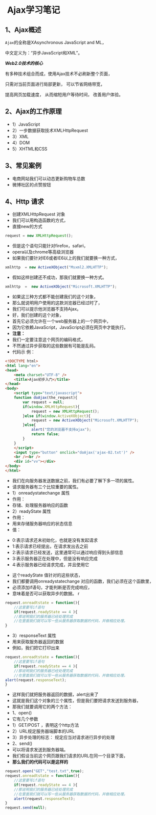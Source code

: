 #  Ajax学习笔记
## 1、Ajax概述

`Ajax`的全称是XAsynchronous JavaScript and ML，  

中文定义为：“异步JavaScript和XML”。  

***Web2.0技术的核心***  

有多种技术组合而成，使用Ajax技术不必刷新整个页面，  

只需对当前页面进行局部更新，  可以节省网络带宽，  

提高网页加载速度，  从而缩短用户等待时间，       改善用户体验。  

## 2、Ajax的工作原理
-  1）JavaScript
-  2）一步数据获取技术XMLHttpRequest
-  3）XML
-  4）DOM
-  5）XHTML和CSS
## 3、常见案例
-    电商网站我们可以动态更新购物车总数 
-    微博社区的点赞按钮
## 4、Http 请求
-    创建XMLHttpRequest 对象
-    我们可以用构造函数的方式，
-    直接new的方式

```javascript
request = new XMLHttpRequest();
```

- 但是这个语句只能针对firefox，safari，
- opera以及chrome等高级浏览器
- 如果我们要针对IE6或者IE6以上的我们就要换一种方式，

```javascript
xmlhttp  = new ActiveXObject("Msxml2.XMLHTTP");
```

- 假如这样创建还不成功，那我们就要换一种方式。

```javascript
xmlhttp  =  new ActiveXObject("Microsoft.XMLHTTP");
```

- 如果这三种方式都不能创建我们的这个对象，
- 那么就说明用户使用的这款浏览器已经过时了，
- 我们可以提示他浏览器不支持Ajax。 
- 好，我们创建的这个对象，
- 首先它必须允许在一个web服务器上的一个网页中，
- 因为它依赖JavaScript，JavaScript必须在网页中才能执行。
- **注意：**
- 我们一定要注意这个网页的编码格式，
- 不然通过异步获取的这些数据有可能是乱码。
- 代码示 例：

```html
<!DOCTYPE html>
<html lang="en">
<head>
    <meta charset="UTF-8" />
    <title>Ajax初步入门</title>
</head>
<body>
    <script type="text/javascript">
    function doAjax(the_request){
        var request = null;
        if(window.XMLHttpRequest){
            request = new XMLHttpRequest();
        }else if(window.ActiveXObject){
            request = new ActiveXObject("Microsoft.XMLHTTP");
        }else{
            alert("您的浏览器不支持ajax");
            return false;
        }
    }
    </script>
    <input type="button" onclick="doAjax('ajax-02.txt')" />
    <br /><br />
    <div id="vv"></div>
</body>
</html>
```
- 我们在向服务器发送数据之前，我们有必要了解下多一项的属性。
- 请求服务器有三个比较重要的属性。
- 1）onreadystatechange 属性
- 作用：
- 存储、处理服务器响应的函数
- 2）readyState 属性
-  作用：
- 用来存储服务器响应的状态信息 
-  值：
* 0:表示请求还未初始化，也就是没有发起请求
* 1:表示请求已经提出，在请求发出去之前
* 2:表示请求已经发送，这里通常可以通过响应得到头部信息
* 3:表示服务器正在处理中，但是没有响应完成
* 4:表示服务器已经请求完成，并且使用它
-  这个readyState 值针对的这些状态，
-  我们都要调用onreadystatechange 对应的函数，我们必须在这个函数里，
-  必须添加if语句，才能判断是否完成响应，
-  意味着是否可以获取异步的数据。
r
```javascript
request.onreadtstate = function(){
    //这里要写if语句
    if(request.readyState == 4 ){
    //那说明我们的服务器已经处理完成
    //在里面我们就可以写一些从服务器获取数据的代码，并做相应处理。
}
```

- 3）responseText 属性
-  用来获取服务器返回的数据
- 例如，我们把它打印出来

```javascript
request.onreadtstate = function(){
    //这里要写if语句
    if(request.readyState == 4 ){
    //那说明我们的服务器已经处理完成
    //在里面我们就可以写一些从服务器获取数据的代码，并做相应处理。
alert(request.responseText);
}
```

- 这样我们就把服务器返回的数据，alert出来了
-   这就是我们这个对象的三个属性，但是我们要把请求发送到服务器，
- 那我们就要调用它的两个方法：
-  1、open()
-  它有几个参数
- 1）GET/POST ，表明这个http方法
- 2）URL规定服务器端脚本的URL
- 3）异步处理的标志： 规定应当对请求进行异步的处理
-  2、send() 
- 可以将请求发送到服务器端。
- 我们假设当前这个网页跟我们请求的URL在同一个目录下面，
- **那么我们的代码可以是这样的**

```javascript
request.open("GET","test.txt",true);
request.onreadtstate = function(){
    //这里要写if语句
    if(request.readyState == 4 ){
    //那说明我们的服务器已经处理完成
    //在里面我们就可以写一些从服务器获取数据的代码，并做相应处理。
    alert(request.responseText);
}
request.send(null);
```
